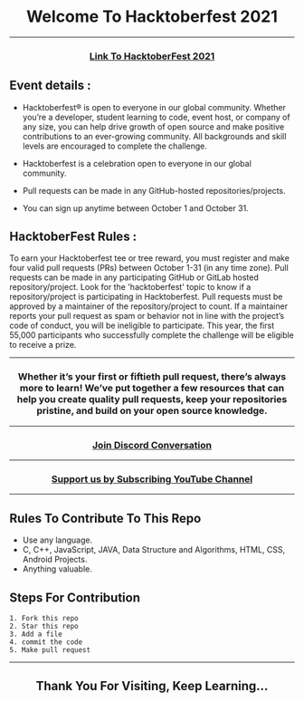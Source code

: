 <h1 align="center">Welcome To Hacktoberfest 2021 </h1>

---

<h3 align="center">
    <a href="https://hacktoberfest.digitalocean.com/">
        Link To HacktoberFest 2021
    </a>
</h3>

## Event details :

- Hacktoberfest® is open to everyone in our global community. Whether you’re a developer, student learning to code, event host, or company of any size, you can help drive growth of open source and make positive contributions to an ever-growing community. All backgrounds and skill levels are encouraged to complete the challenge.

- Hacktoberfest is a celebration open to everyone in our global community.
- Pull requests can be made in any GitHub-hosted repositories/projects.
- You can sign up anytime between October 1 and October 31.

## HacktoberFest Rules :

To earn your Hacktoberfest tee or tree reward, you must register and make four valid pull requests (PRs) between October 1-31 (in any time zone). Pull requests can be made in any participating GitHub or GitLab hosted repository/project. Look for the 'hacktoberfest' topic to know if a repository/project is participating in Hacktoberfest. Pull requests must be approved by a maintainer of the repository/project to count. If a maintainer reports your pull request as spam or behavior not in line with the project’s code of conduct, you will be ineligible to participate. This year, the first 55,000 participants who successfully complete the challenge will be eligible to receive a prize.

---

<h3 align="center"> Whether it’s your first or fiftieth pull request, there’s always more to learn! We’ve put together a few resources that can help you create quality pull requests, keep your repositories pristine, and build on your open source knowledge. </h3>

---

<h3 align="center">
    <a href="https://discord.gg/BE6drbYr">
       Join Discord Conversation
    </a>
</h3>

---

<h3 align="center">
    <a href="https://www.youtube.com/c/netscapeweb">
      Support us by Subscribing YouTube Channel
    </a>
</h3>

---

## Rules To Contribute To This Repo

- Use any language.
- C, C++, JavaScript, JAVA, Data Structure and Algorithms, HTML, CSS, Android Projects.
- Anything valuable.

## Steps For Contribution

    1. Fork this repo
    2. Star this repo
    3. Add a file
    4. commit the code
    5. Make pull request

---

<h2 align="center">
    <p>
        Thank You For Visiting, Keep Learning...
    </p>
</h2>
